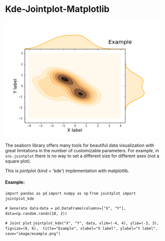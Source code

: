# Kde-Jointplot-Matplotlib

![](image/kde_jointplot.png)

The seaborn library offers many tools for beautiful data visualization with great limitations in the number of customizable parameters. For example, in `sns.jointplot` there is no way to set a different size for different axes (not a square plot).

This is jointplot (kind = 'kde') implementation with matplotlib.

#### Example:
`import pandas as pd`
`import numpy as np`
`from jointplot import jointplot_kde`

`# Generate data`
`data = pd.DataFrame(columns=["X", "Y"], data=np.random.randn(10, 2))`

`# Joint plot`
`jointplot_kde("X", "Y", data, xlim=(-4, 4), ylim=(-3, 3), figsize=(8, 6), 
              title="Example", xlabel="X label", ylabel="Y label", save="image/example.png")`